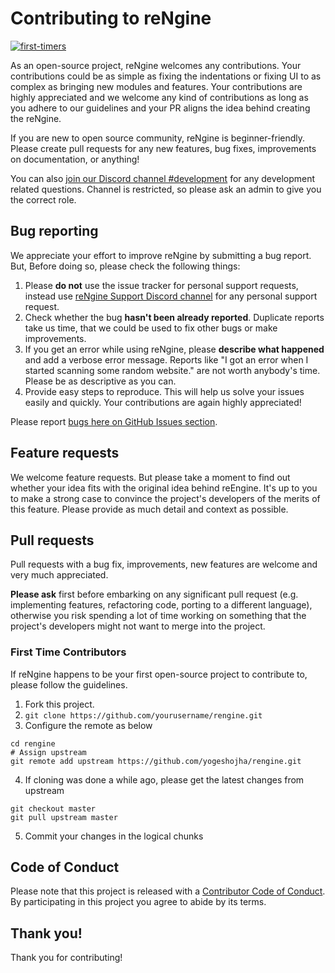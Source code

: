 # Contributing to reNgine
[![first-timers](https://img.shields.io/badge/first--timers--only-friendly-blue.svg?style=flat-square)](https://www.firsttimersonly.com/)

As an open-source project, reNgine welcomes any contributions. Your contributions could be as simple as fixing the indentations or fixing UI to as complex as bringing new modules and features.
Your contributions are highly appreciated and we welcome any kind of contributions as long as you adhere to our guidelines and your PR aligns the idea behind creating the reNgine.

If you are new to open source community, reNgine is beginner-friendly. Please create pull requests for any new features, bug fixes, improvements on documentation, or anything!

You can also [join our Discord channel #development](https://discord.gg/KE5QGTqJpS) for any development related questions.
Channel is restricted, so please ask an admin to give you the correct role.

## Bug reporting

We appreciate your effort to improve reNgine by submitting a bug report. But, Before doing so, please check the following things:

1. Please **do not** use the issue tracker for personal support requests, instead use [reNgine Support Discord channel](https://discord.gg/xm9CeJuF8Y) for any personal support request.
2. Check whether the bug **hasn't been already reported**. Duplicate reports take us time, that we could be used to fix other bugs or make improvements.
3. If you get an error while using reNgine, please **describe what happened** and add a verbose error message. Reports like "I got an error when I started scanning some random website." are not worth anybody's time. Please be as descriptive as you can.
4. Provide easy steps to reproduce. This will help us solve your issues easily and quickly.
Your contributions are again highly appreciated!

Please report [bugs here on GitHub Issues section][1].

[1]: https://github.com/yogeshojha/rengine/issues/new


## Feature requests
We welcome feature requests. But please take a moment to find out whether your idea fits with the original idea behind reEngine. It's up to you to make a strong case to convince the project's developers of the merits of this feature. Please provide as much detail and context as possible.

## Pull requests
Pull requests with a bug fix, improvements, new features are welcome and very much appreciated.

**Please ask** first before embarking on any significant pull request (e.g. implementing features, refactoring code, porting to a different language), otherwise you risk spending a lot of time working on something that the project's developers might not want to merge into the project.

### First Time Contributors
If reNgine happens to be your first open-source project to contribute to, please follow the guidelines.

1. Fork this project.
2. `git clone https://github.com/yourusername/rengine.git`
3. Configure the remote as below
```
cd rengine
# Assign upstream
git remote add upstream https://github.com/yogeshojha/rengine.git
```
4. If cloning was done a while ago, please get the latest changes from upstream
```
git checkout master
git pull upstream master
```
5. Commit your changes in the logical chunks

## Code of Conduct

Please note that this project is released with a [Contributor Code of Conduct](CODE_OF_CONDUCT.md).
By participating in this project you agree to abide by its terms.

## Thank you!

Thank you for contributing!
